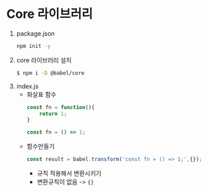 # Core 라이브러리
1. package.json
    ```bash
    npm init -y
    ```
2. core  라이브러리 설치
    ```bash
    $ npm i -D @babel/core
    ```
3. index.js
    + 화살표 함수
        ```js
        const fn = function(){
            return 1;
        }
        ```
        ```js
        const fn = () => 1;
        ```
    + 함수만들기
        ```js
        const result = babel.transform('const fn = () => 1;',{});
        ```
        + 규칙 적용해서 변환시키기
        + 변환규칙이 없음 -> ```{}```
        